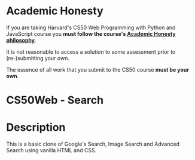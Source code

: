 # Academic Honesty
If you are taking Harvard's CS50 Web Programming with Python and JavaScript course you **must follow the course's [Academic Honesty philosophy](https://cs50.harvard.edu/web/2020/honesty/)**.

It is not reasonable to access a solution to some assessment prior to (re-)submitting your own.

The essence of all work that you submit to the CS50 course **must be your own**. 

# CS50Web - Search

# Description
This is a basic clone of Google's Search, Image Search and Advanced Search using vanilla HTML and CSS.
